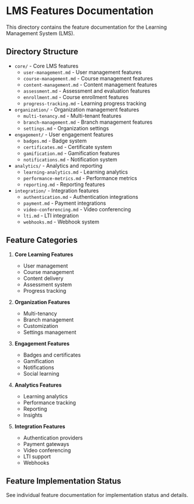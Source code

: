 # LMS Features Documentation

This directory contains the feature documentation for the Learning Management System (LMS).

## Directory Structure

- `core/` - Core LMS features
  - `user-management.md` - User management features
  - `course-management.md` - Course management features
  - `content-management.md` - Content management features
  - `assessment.md` - Assessment and evaluation features
  - `enrollment.md` - Course enrollment features
  - `progress-tracking.md` - Learning progress tracking
- `organization/` - Organization management features
  - `multi-tenancy.md` - Multi-tenant features
  - `branch-management.md` - Branch management features
  - `settings.md` - Organization settings
- `engagement/` - User engagement features
  - `badges.md` - Badge system
  - `certificates.md` - Certificate system
  - `gamification.md` - Gamification features
  - `notifications.md` - Notification system
- `analytics/` - Analytics and reporting
  - `learning-analytics.md` - Learning analytics
  - `performance-metrics.md` - Performance metrics
  - `reporting.md` - Reporting features
- `integration/` - Integration features
  - `authentication.md` - Authentication integrations
  - `payment.md` - Payment integrations
  - `video-conferencing.md` - Video conferencing
  - `lti.md` - LTI integration
  - `webhooks.md` - Webhook system

## Feature Categories

1. **Core Learning Features**
   - User management
   - Course management
   - Content delivery
   - Assessment system
   - Progress tracking

2. **Organization Features**
   - Multi-tenancy
   - Branch management
   - Customization
   - Settings management

3. **Engagement Features**
   - Badges and certificates
   - Gamification
   - Notifications
   - Social learning

4. **Analytics Features**
   - Learning analytics
   - Performance tracking
   - Reporting
   - Insights

5. **Integration Features**
   - Authentication providers
   - Payment gateways
   - Video conferencing
   - LTI support
   - Webhooks

## Feature Implementation Status

See individual feature documentation for implementation status and details. 